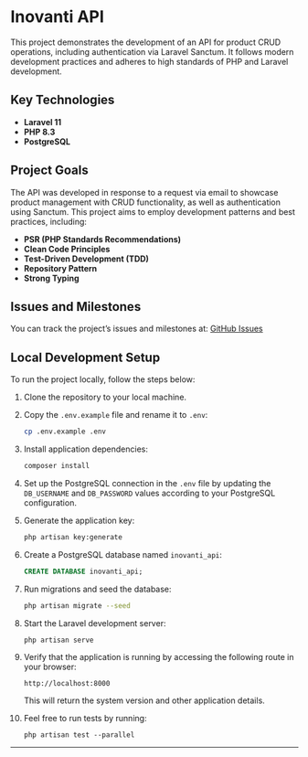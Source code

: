 # Inovanti API

This project demonstrates the development of an API for product CRUD operations, including authentication via Laravel Sanctum. It follows modern development practices and adheres to high standards of PHP and Laravel development.

## Key Technologies
- **Laravel 11**
- **PHP 8.3**
- **PostgreSQL**

## Project Goals
The API was developed in response to a request via email to showcase product management with CRUD functionality, as well as authentication using Sanctum. This project aims to employ development patterns and best practices, including:

- **PSR (PHP Standards Recommendations)**
- **Clean Code Principles**
- **Test-Driven Development (TDD)**
- **Repository Pattern**
- **Strong Typing**

## Issues and Milestones
You can track the project’s issues and milestones at: [GitHub Issues](https://github.com/MuriloMelo94/inovanti-api/issues?q=is%3Aissue)

## Local Development Setup

To run the project locally, follow the steps below:

1. Clone the repository to your local machine.

2. Copy the `.env.example` file and rename it to `.env`:
    ```bash
    cp .env.example .env
    ```
3. Install application dependencies:
    ```bash
    composer install
    ```

4. Set up the PostgreSQL connection in the `.env` file by updating the `DB_USERNAME` and `DB_PASSWORD` values according to your PostgreSQL configuration.

5. Generate the application key:
    ```bash
    php artisan key:generate
    ```

6. Create a PostgreSQL database named `inovanti_api`:
    ```sql
    CREATE DATABASE inovanti_api;
    ```

7. Run migrations and seed the database:
    ```bash
    php artisan migrate --seed
    ```

8. Start the Laravel development server:
    ```bash
    php artisan serve
    ```

9. Verify that the application is running by accessing the following route in your browser:
    ```
    http://localhost:8000
    ```
    This will return the system version and other application details.

10. Feel free to run tests by running:
    ```
    php artisan test --parallel
    ```

---
